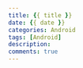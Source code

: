 ```yaml
---
title: {{ title }}
date: {{ date }}
categories: Android
tags: [Android]
description: 
comments: true
---
```


